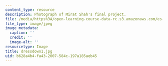 ```yaml
---
content_type: resource
description: Photograph of Mirat Shah's final project.
file: /media/https%3A/open-learning-course-data-rc.s3.amazonaws.com/es-240-composing-your-life-exploration-of-self-through-visual-arts-and-writing-spring-2006/b628a4b4fa432007584c197a185aeb45_dressdown1.jpg
file_type: image/jpeg
image_metadata:
  caption: ''
  credit: ''
  image-alt: ''
resourcetype: Image
title: dressdown1.jpg
uid: b628a4b4-fa43-2007-584c-197a185aeb45
---
```

